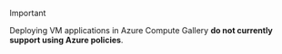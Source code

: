 > [!IMPORTANT]
> Deploying VM applications in Azure Compute Gallery **do not currently support using Azure policies**.

